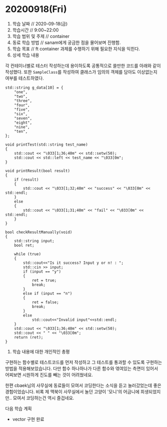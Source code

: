 # 20200918\(Fri\)

1. 학습 날짜 // 2020-09-18\(금\)
2. 학습시간 // 9:00~22:00
3. 학습 범위 및 주제 // container
4. 동료 학습 방법 // sanam에게 궁금한 점을 물어보며 진행함.
5. 학습 목표 // ft container 과제를 수행하기 위해 필요한 지식을 익힌다.
6. 상세 학습 내용

각 컨테이너별로 테스터 작성하는데 용이하도록 공통적으로 쓸만한 코드를 아래와 같이 작성했다. 또한 `SampleClass`를 작성하여 클래스가 임의의 객체를 담아도 이상없는지 여부를 테스트하였다.

```text
std::string g_data[10] = {
    "one",
    "two",
    "three",
    "four",
    "five",
    "six",
    "seven",
    "eight",
    "nine",
    "ten",
};

void printTest(std::string test_name)
{
    std::cout << "\033[1;36;40m" << std::setw(50);
    std::cout << std::left << test_name << "\033[0m";
}

void printResult(bool result)
{
    if (result)
    {
        std::cout << "\033[1;32;40m" << "success" << "\033[0m" << std::endl;
    }
    else
    {
        std::cout << "\033[1;31;40m" << "fail" << "\033[0m" << std::endl;
    }
}

bool checkResultManually(void)
{
    std::string input;
    bool ret;

    while (true)
    {
        std::cout<<"Is it success? Input y or n! : ";
        std::cin >> input;
        if (input == "y")
        {
            ret = true;
            break;
        }
        else if (input == "n")
        {
            ret = false;
            break;
        }
        else
            std::cout<<"Invalid input"<<std::endl;
    }
    std::cout << "\033[1;36;40m" << std::setw(50);
    std::cout << " " << "\033[0m";
    return (ret);
}
```

1. 학습 내용에 대한 개인적인 총평

구현하는 함수별로 테스트코드를 먼저 작성하고 그 테스트를 통과할 수 있도록 구현하는 방법을 적용해보았습니다. 다만 함수 하나하나가 다른 함수와 엮여있는 측면이 있어서 어찌보면 시원하게 진도를 빼는 것이 어려웠네요.

한편 cbaek님의 사무실에 동료들이 모여서 코딩한다는 소식을 듣고 놀러갔었는데 좋은 경험이었습니다. 비록 제 맥북이 사무실에서 놀던 고양이 '모니'의 어금니에 희생되었지만.. 모여서 코딩하는건 역시 즐겁네요.

다음 학습 계획

* vector 구현 완료


